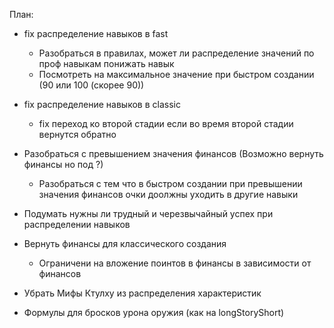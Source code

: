 План:  
- fix распределение навыков в fast  
    - Разобраться в правилах, может ли распределение значений по проф навыкам понижать навык  
    - Посмотреть на максимальное значение при быстром создании (90 или 100 (скорее 90))
- fix распределение навыков в classic
    - fix переход ко второй стадии если во время второй стадии вернутся обратно
- Разобраться с превышением значения финансов (Возможно вернуть финансы но под ?)  
    - Разобраться с тем что в быстром создании при превышении значения финансов очки доолжны уходить в другие навыки  
- Подумать нужны ли трудный и черезвычайный успех при распределении навыков  

- Вернуть финансы для классического создания  
    - Ограничени на вложение поинтов в финансы в зависимости от финансов  

- Убрать Мифы Ктулху из распределения характеристик  

- Формулы для бросков урона оружия (как на longStoryShort)
